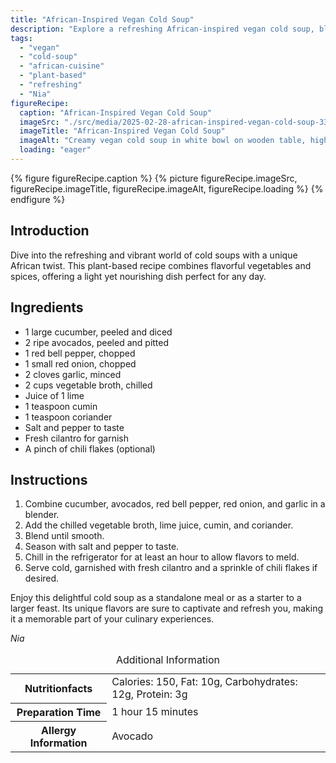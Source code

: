 ```yaml
---
title: "African-Inspired Vegan Cold Soup"
description: "Explore a refreshing African-inspired vegan cold soup, blending cucumbers, avocados, and spices for a nourishing and flavorful dish."
tags:
  - "vegan"
  - "cold-soup"
  - "african-cuisine"
  - "plant-based"
  - "refreshing"
  - "Nia"
figureRecipe: 
  caption: "African-Inspired Vegan Cold Soup"
  imageSrc: "./src/media/2025-02-28-african-inspired-vegan-cold-soup-3328.png"
  imageTitle: "African-Inspired Vegan Cold Soup"
  imageAlt: "Creamy vegan cold soup in white bowl on wooden table, highlighted by natural light, with cilantro and chili flakes garnish, beside spoon and lime slice."
  loading: "eager"
---
```


{% figure figureRecipe.caption %}
{% picture figureRecipe.imageSrc, figureRecipe.imageTitle, figureRecipe.imageAlt, figureRecipe.loading %}
{% endfigure %}

## Introduction

Dive into the refreshing and vibrant world of cold soups with a unique African twist. This plant-based recipe combines flavorful vegetables and spices, offering a light yet nourishing dish perfect for any day.

## Ingredients

- 1 large cucumber, peeled and diced
- 2 ripe avocados, peeled and pitted
- 1 red bell pepper, chopped
- 1 small red onion, chopped
- 2 cloves garlic, minced
- 2 cups vegetable broth, chilled
- Juice of 1 lime
- 1 teaspoon cumin
- 1 teaspoon coriander
- Salt and pepper to taste
- Fresh cilantro for garnish
- A pinch of chili flakes (optional)

## Instructions

1. Combine cucumber, avocados, red bell pepper, red onion, and garlic in a blender.
2. Add the chilled vegetable broth, lime juice, cumin, and coriander.
3. Blend until smooth.
4. Season with salt and pepper to taste.
5. Chill in the refrigerator for at least an hour to allow flavors to meld.
6. Serve cold, garnished with fresh cilantro and a sprinkle of chili flakes if desired.

Enjoy this delightful cold soup as a standalone meal or as a starter to a larger feast. Its unique flavors are sure to captivate and refresh you, making it a memorable part of your culinary experiences.

*Nia*

<table><caption class='sr-only'>Additional Information</caption><tr><th>Nutritionfacts</th><td>Calories: 150, Fat: 10g, Carbohydrates: 12g, Protein: 3g&nbsp;</td></tr><tr><th>Preparation Time</th><td>1 hour 15 minutes&nbsp;</td></tr><tr><th>Allergy Information</th><td>Avocado&nbsp;</td></tr></table>

